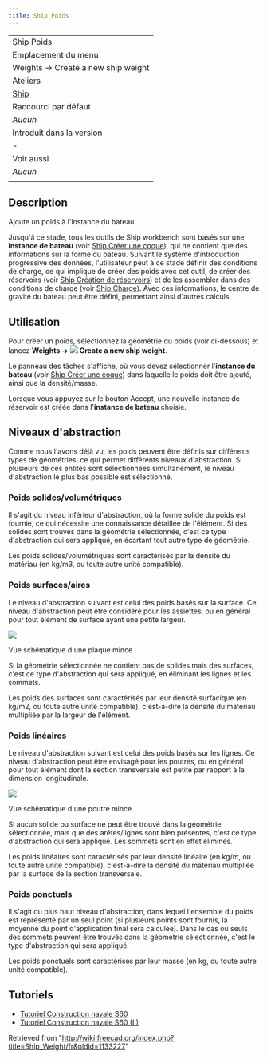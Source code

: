 ```yaml
---
title: Ship Poids
---
```

|  |
| --- |
| Ship Poids |
| Emplacement du menu |
| Weights → Create a new ship weight |
| Ateliers |
| [Ship](/Ship_Workbench/fr "Ship Workbench/fr") |
| Raccourci par défaut |
| *Aucun* |
| Introduit dans la version |
| - |
| Voir aussi |
| *Aucun* |
|  |

## Description

Ajoute un poids à l'instance du bateau.

Jusqu'à ce stade, tous les outils de Ship workbench sont basés sur une **instance de bateau** (voir [Ship Créer une coque](/Ship_CreateShip/fr "Ship CreateShip/fr")), qui ne contient que des informations sur la forme du bateau. Suivant le système d'introduction progressive des données, l'utilisateur peut à ce stade définir des conditions de charge, ce qui implique de créer des poids avec cet outil, de créer des réservoirs (voir [Ship Création de réservoirs](/Ship_Tank/fr "Ship Tank/fr")) et de les assembler dans des conditions de charge (voir [Ship Charge](/Ship_LoadCondition/fr "Ship LoadCondition/fr")). Avec ces informations, le centre de gravité du bateau peut être défini, permettant ainsi d'autres calculs.

## Utilisation

Pour créer un poids, sélectionnez la géométrie du poids (voir ci-dessous) et lancez **Weights → ![](/images/Ship_Weight.svg) Create a new ship weight**.

Le panneau des tâches s'affiche, où vous devez sélectionner l'**instance du bateau** (voir [Ship Créer une coque](/Ship_CreateShip/fr "Ship CreateShip/fr")) dans laquelle le poids doit être ajouté, ainsi que la densité/masse.

Lorsque vous appuyez sur le bouton Accept, une nouvelle instance de réservoir est créée dans l'**instance de bateau** choisie.

## Niveaux d'abstraction

Comme nous l'avons déjà vu, les poids peuvent être définis sur différents types de géométries, ce qui permet différents niveaux d'abstraction. Si plusieurs de ces entités sont sélectionnées simultanément, le niveau d'abstraction le plus bas possible est sélectionné.

### Poids solides/volumétriques

Il s'agit du niveau inférieur d'abstraction, où la forme solide du poids est fournie, ce qui nécessite une connaissance détaillée de l'élément. Si des solides sont trouvés dans la géométrie sélectionnée, c'est ce type d'abstraction qui sera appliqué, en écartant tout autre type de géométrie.

Les poids solides/volumétriques sont caractérisés par la densité du matériau (en kg/m3, ou toute autre unité compatible).

### Poids surfaces/aires

Le niveau d'abstraction suivant est celui des poids basés sur la surface. Ce niveau d'abstraction peut être considéré pour les assiettes, ou en général pour tout élément de surface ayant une petite largeur.

![](/images/Thin_Plate.png)

Vue schématique d'une plaque mince

Si la géométrie sélectionnée ne contient pas de solides mais des surfaces, c'est ce type d'abstraction qui sera appliqué, en éliminant les lignes et les sommets.

Les poids des surfaces sont caractérisés par leur densité surfacique (en kg/m2, ou toute autre unité compatible), c'est-à-dire la densité du matériau multipliée par la largeur de l'élément.

### Poids linéaires

Le niveau d'abstraction suivant est celui des poids basés sur les lignes. Ce niveau d'abstraction peut être envisagé pour les poutres, ou en général pour tout élément dont la section transversale est petite par rapport à la dimension longitudinale.

![](/images/Thin_Beam.png)

Vue schématique d'une poutre mince

Si aucun solide ou surface ne peut être trouvé dans la géométrie sélectionnée, mais que des arêtes/lignes sont bien présentes, c'est ce type d'abstraction qui sera appliqué. Les sommets sont en effet éliminés.

Les poids linéaires sont caractérisés par leur densité linéaire (en kg/m, ou toute autre unité compatible), c'est-à-dire la densité du matériau multipliée par la surface de la section transversale.

### Poids ponctuels

Il s'agit du plus haut niveau d'abstraction, dans lequel l'ensemble du poids est représenté par un seul point (si plusieurs points sont fournis, la moyenne du point d'application final sera calculée). Dans le cas où seuls des sommets peuvent être trouvés dans la géométrie sélectionnée, c'est le type d'abstraction qui sera appliqué.

Les poids ponctuels sont caractérisés par leur masse (en kg, ou toute autre unité compatible).

## Tutoriels

* [Tutoriel Construction navale S60](/FreeCAD-Ship_s60_tutorial/fr "FreeCAD-Ship s60 tutorial/fr")
* [Tutoriel Construction navale S60 (II)](/FreeCAD-Ship_s60_tutorial_(II)/fr "FreeCAD-Ship s60 tutorial (II)/fr")

Retrieved from "<http://wiki.freecad.org/index.php?title=Ship_Weight/fr&oldid=1133227>"